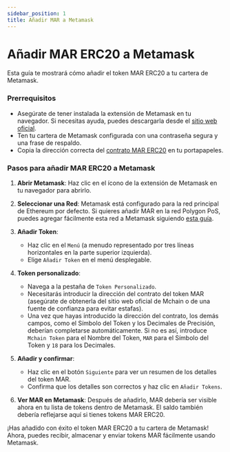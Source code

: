 ```yaml
---
sidebar_position: 1
title: Añadir MAR a Metamask
---
```


# Añadir MAR ERC20 a Metamask

Esta guía te mostrará cómo añadir el token MAR ERC20 a tu cartera de Metamask.

### Prerrequisitos

- Asegúrate de tener instalada la extensión de Metamask en tu navegador. Si necesitas ayuda, puedes descargarla desde el [sitio web oficial](https://metamask.io/).
- Ten tu cartera de Metamask configurada con una contraseña segura y una frase de respaldo.
- Copia la dirección correcta del [contrato MAR ERC20](/docs/learn/mar-erc20/specifications) en tu portapapeles.

### Pasos para añadir MAR ERC20 a Metamask

1. **Abrir Metamask**: Haz clic en el ícono de la extensión de Metamask en tu navegador para abrirlo.

2. **Seleccionar una Red**: Metamask está configurado para la red principal de Ethereum por defecto. Si quieres añadir MAR en la red Polygon PoS, puedes agregar fácilmente esta red a Metamask siguiendo [esta guía](/docs/learn/mar-erc20/metamask/add-polygon-to-metamask).

3. **Añadir Token**: 
    - Haz clic en el `Menú` (a menudo representado por tres líneas horizontales en la parte superior izquierda).
    - Elige `Añadir Token` en el menú desplegable.

4. **Token personalizado**: 
    - Navega a la pestaña de `Token Personalizado`.
    - Necesitarás introducir la dirección del contrato del token MAR (asegúrate de obtenerla del sitio web oficial de Mchain o de una fuente de confianza para evitar estafas).
    - Una vez que hayas introducido la dirección del contrato, los demás campos, como el Símbolo del Token y los Decimales de Precisión, deberían completarse automáticamente. Si no es así, introduce `Mchain Token` para el Nombre del Token, `MAR` para el Símbolo del Token y `18` para los Decimales.

5. **Añadir y confirmar**: 
    - Haz clic en el botón `Siguiente` para ver un resumen de los detalles del token MAR.
    - Confirma que los detalles son correctos y haz clic en `Añadir Tokens`.

6. **Ver MAR en Metamask**: Después de añadirlo, MAR debería ser visible ahora en tu lista de tokens dentro de Metamask. El saldo también debería reflejarse aquí si tienes tokens MAR ERC20.

¡Has añadido con éxito el token MAR ERC20 a tu cartera de Metamask! Ahora, puedes recibir, almacenar y enviar tokens MAR fácilmente usando Metamask.
